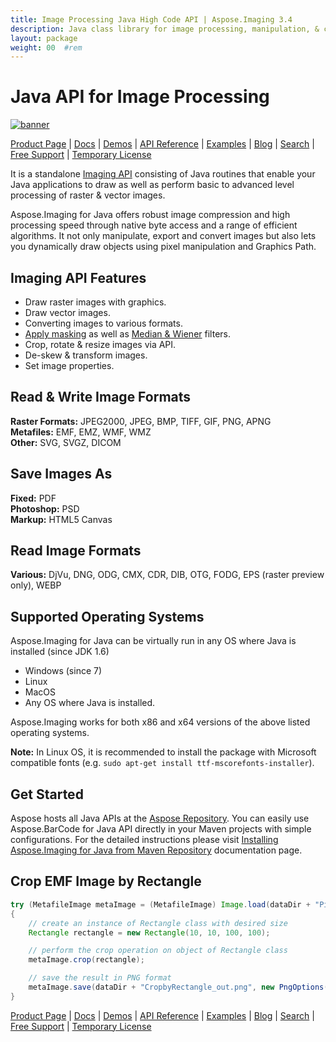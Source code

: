 ```yaml
---
title: Image Processing Java High Code API | Aspose.Imaging 3.4
description: Java class library for image processing, manipulation, & conversion. Supports masking, filters, deskew, matrix transformation, shapes, dithering, and vectors.
layout: package
weight: 00	#rem
---
```


# Java API for Image Processing

[![banner](../aspose_imaging-for-java-banner.png)](./)

[Product Page](https://products.aspose.com/imaging/java) | [Docs](https://docs.aspose.com/imaging/java/) | [Demos](https://products.aspose.app/imaging/family) | [API Reference](https://apireference.aspose.com/imaging/java) | [Examples](https://github.com/aspose-imaging/Aspose.Imaging-for-Java) | [Blog](https://blog.aspose.com/category/imaging/) | [Search](https://search.aspose.com/) | [Free Support](https://forum.aspose.com/c/imaging) | [Temporary License](https://purchase.aspose.com/temporary-license)

It is a standalone [Imaging API](https://products.aspose.com/imaging/java) consisting of Java routines that enable your Java applications to draw as well as perform basic to advanced level processing of raster & vector images.

Aspose.Imaging for Java offers robust image compression and high processing speed through native byte access and a range of efficient algorithms. It not only manipulate, export and convert images but also lets you dynamically draw objects using pixel manipulation and Graphics Path.

## Imaging API Features

- Draw raster images with graphics.
- Draw vector images.
- Converting images to various formats.
- [Apply masking](https://docs.aspose.com/imaging/java/applying-masking-to-images/) as well as [Median & Wiener](https://docs.aspose.com/imaging/java/applying-median-and-wiener-filters/) filters.
- Crop, rotate & resize images via API.
- De-skew & transform images.
- Set image properties.

## Read & Write Image Formats

**Raster Formats:** JPEG2000, JPEG, BMP, TIFF, GIF, PNG, APNG\
**Metafiles:** EMF, EMZ, WMF, WMZ\
**Other:** SVG, SVGZ, DICOM

## Save Images As

**Fixed:** PDF\
**Photoshop:** PSD\
**Markup:** HTML5 Canvas

## Read Image Formats

**Various:** DjVu, DNG, ODG, CMX, CDR, DIB, OTG, FODG, EPS (raster preview only), WEBP

## Supported Operating Systems

Aspose.Imaging for Java can be virtually run in any OS where Java is installed (since JDK 1.6)

- Windows (since 7)
- Linux
- MacOS
- Any OS where Java is installed.

Aspose.Imaging works for both x86 and x64 versions of the above listed operating systems.

**Note:** In Linux OS, it is recommended to install the package with Microsoft compatible fonts (e.g. `sudo apt-get install ttf-mscorefonts-installer`).

## Get Started

Aspose hosts all Java APIs at the [Aspose Repository](https://repository.aspose.com/webapp/#/artifacts/browse/tree/General/repo/com/aspose/aspose-imaging). You can easily use Aspose.BarCode for Java API directly in your Maven projects with simple configurations. For the detailed instructions please visit [Installing Aspose.Imaging for Java from Maven Repository](https://docs.aspose.com/imaging/java/installation/) documentation page.

## Crop EMF Image by Rectangle

```java
try (MetafileImage metaImage = (MetafileImage) Image.load(dataDir + "Picture1.emf"))
{
	// create an instance of Rectangle class with desired size
	Rectangle rectangle = new Rectangle(10, 10, 100, 100);

	// perform the crop operation on object of Rectangle class
	metaImage.crop(rectangle);

	// save the result in PNG format
	metaImage.save(dataDir + "CropbyRectangle_out.png", new PngOptions());
}
```

[Product Page](https://products.aspose.com/imaging/java) | [Docs](https://docs.aspose.com/imaging/java/) | [Demos](https://products.aspose.app/imaging/family) | [API Reference](https://apireference.aspose.com/imaging/java) | [Examples](https://github.com/aspose-imaging/Aspose.Imaging-for-Java) | [Blog](https://blog.aspose.com/category/imaging/) | [Search](https://search.aspose.com/) | [Free Support](https://forum.aspose.com/c/imaging) | [Temporary License](https://purchase.aspose.com/temporary-license)
